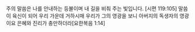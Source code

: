 주의 말씀은 나를 안내하는 등불이며 내 길을 비춰 주는 빛입니다. [시편 119:105]
말씀이 육신이 되어 우리 가운데 거하시매 우리가 그의 영광을 보니 아버지의 독생자의 영광이요 은혜와 진리가 충만하더라[요한복음 1:14]
